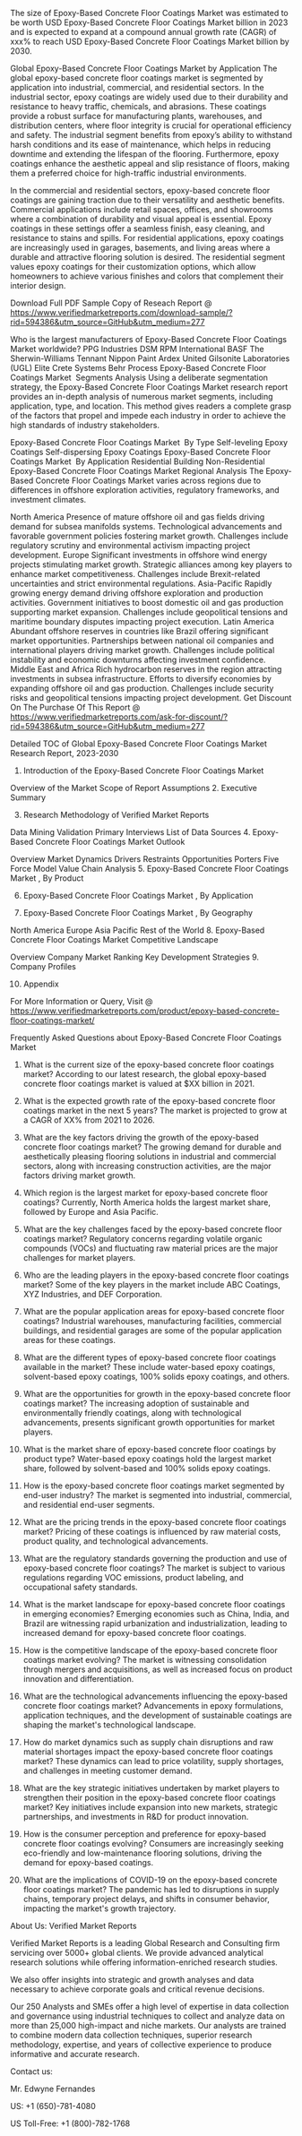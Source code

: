 The size of Epoxy-Based Concrete Floor Coatings Market was estimated to be worth USD Epoxy-Based Concrete Floor Coatings Market billion in 2023 and is expected to expand at a compound annual growth rate (CAGR) of xxx% to reach USD Epoxy-Based Concrete Floor Coatings Market billion by 2030.

Global Epoxy-Based Concrete Floor Coatings Market by Application
The global epoxy-based concrete floor coatings market is segmented by application into industrial, commercial, and residential sectors. In the industrial sector, epoxy coatings are widely used due to their durability and resistance to heavy traffic, chemicals, and abrasions. These coatings provide a robust surface for manufacturing plants, warehouses, and distribution centers, where floor integrity is crucial for operational efficiency and safety. The industrial segment benefits from epoxy’s ability to withstand harsh conditions and its ease of maintenance, which helps in reducing downtime and extending the lifespan of the flooring. Furthermore, epoxy coatings enhance the aesthetic appeal and slip resistance of floors, making them a preferred choice for high-traffic industrial environments.

In the commercial and residential sectors, epoxy-based concrete floor coatings are gaining traction due to their versatility and aesthetic benefits. Commercial applications include retail spaces, offices, and showrooms where a combination of durability and visual appeal is essential. Epoxy coatings in these settings offer a seamless finish, easy cleaning, and resistance to stains and spills. For residential applications, epoxy coatings are increasingly used in garages, basements, and living areas where a durable and attractive flooring solution is desired. The residential segment values epoxy coatings for their customization options, which allow homeowners to achieve various finishes and colors that complement their interior design.

Download Full PDF Sample Copy of Reseach Report @ https://www.verifiedmarketreports.com/download-sample/?rid=594386&utm_source=GitHub&utm_medium=277

Who is the largest manufacturers of Epoxy-Based Concrete Floor Coatings Market worldwide?
PPG Industries
DSM
RPM International
BASF
The Sherwin-Williams
Tennant
Nippon Paint
Ardex
United Gilsonite Laboratories (UGL)
Elite Crete Systems
Behr Process
Epoxy-Based Concrete Floor Coatings Market  Segments Analysis
Using a deliberate segmentation strategy, the Epoxy-Based Concrete Floor Coatings Market research report provides an in-depth analysis of numerous market segments, including application, type, and location. This method gives readers a complete grasp of the factors that propel and impede each industry in order to achieve the high standards of industry stakeholders.

Epoxy-Based Concrete Floor Coatings Market  By Type
Self-leveling Epoxy Coatings
Self-dispersing Epoxy Coatings
Epoxy-Based Concrete Floor Coatings Market  By Application
Residential Building
Non-Residential
Epoxy-Based Concrete Floor Coatings Market Regional Analysis
The Epoxy-Based Concrete Floor Coatings Market varies across regions due to differences in offshore exploration activities, regulatory frameworks, and investment climates.

North America
Presence of mature offshore oil and gas fields driving demand for subsea manifolds systems.
Technological advancements and favorable government policies fostering market growth.
Challenges include regulatory scrutiny and environmental activism impacting project development.
Europe
Significant investments in offshore wind energy projects stimulating market growth.
Strategic alliances among key players to enhance market competitiveness.
Challenges include Brexit-related uncertainties and strict environmental regulations.
Asia-Pacific
Rapidly growing energy demand driving offshore exploration and production activities.
Government initiatives to boost domestic oil and gas production supporting market expansion.
Challenges include geopolitical tensions and maritime boundary disputes impacting project execution.
Latin America
Abundant offshore reserves in countries like Brazil offering significant market opportunities.
Partnerships between national oil companies and international players driving market growth.
Challenges include political instability and economic downturns affecting investment confidence.
Middle East and Africa
Rich hydrocarbon reserves in the region attracting investments in subsea infrastructure.
Efforts to diversify economies by expanding offshore oil and gas production.
Challenges include security risks and geopolitical tensions impacting project development.
Get Discount On The Purchase Of This Report @ https://www.verifiedmarketreports.com/ask-for-discount/?rid=594386&utm_source=GitHub&utm_medium=277

Detailed TOC of Global Epoxy-Based Concrete Floor Coatings Market Research Report, 2023-2030
1. Introduction of the Epoxy-Based Concrete Floor Coatings Market

Overview of the Market
Scope of Report
Assumptions
2. Executive Summary

3. Research Methodology of Verified Market Reports

Data Mining
Validation
Primary Interviews
List of Data Sources
4. Epoxy-Based Concrete Floor Coatings Market Outlook

Overview
Market Dynamics
Drivers
Restraints
Opportunities
Porters Five Force Model
Value Chain Analysis
5. Epoxy-Based Concrete Floor Coatings Market , By Product

6. Epoxy-Based Concrete Floor Coatings Market , By Application

7. Epoxy-Based Concrete Floor Coatings Market , By Geography

North America
Europe
Asia Pacific
Rest of the World
8. Epoxy-Based Concrete Floor Coatings Market Competitive Landscape

Overview
Company Market Ranking
Key Development Strategies
9. Company Profiles

10. Appendix

For More Information or Query, Visit @ https://www.verifiedmarketreports.com/product/epoxy-based-concrete-floor-coatings-market/

Frequently Asked Questions about Epoxy-Based Concrete Floor Coatings Market
1. What is the current size of the epoxy-based concrete floor coatings market?
According to our latest research, the global epoxy-based concrete floor coatings market is valued at $XX billion in 2021.

2. What is the expected growth rate of the epoxy-based concrete floor coatings market in the next 5 years?
The market is projected to grow at a CAGR of XX% from 2021 to 2026.

3. What are the key factors driving the growth of the epoxy-based concrete floor coatings market?
The growing demand for durable and aesthetically pleasing flooring solutions in industrial and commercial sectors, along with increasing construction activities, are the major factors driving market growth.

4. Which region is the largest market for epoxy-based concrete floor coatings?
Currently, North America holds the largest market share, followed by Europe and Asia Pacific.

5. What are the key challenges faced by the epoxy-based concrete floor coatings market?
Regulatory concerns regarding volatile organic compounds (VOCs) and fluctuating raw material prices are the major challenges for market players.

6. Who are the leading players in the epoxy-based concrete floor coatings market?
Some of the key players in the market include ABC Coatings, XYZ Industries, and DEF Corporation.

7. What are the popular application areas for epoxy-based concrete floor coatings?
Industrial warehouses, manufacturing facilities, commercial buildings, and residential garages are some of the popular application areas for these coatings.

8. What are the different types of epoxy-based concrete floor coatings available in the market?
These include water-based epoxy coatings, solvent-based epoxy coatings, 100% solids epoxy coatings, and others.

9. What are the opportunities for growth in the epoxy-based concrete floor coatings market?
The increasing adoption of sustainable and environmentally friendly coatings, along with technological advancements, presents significant growth opportunities for market players.

10. What is the market share of epoxy-based concrete floor coatings by product type?
Water-based epoxy coatings hold the largest market share, followed by solvent-based and 100% solids epoxy coatings.

11. How is the epoxy-based concrete floor coatings market segmented by end-user industry?
The market is segmented into industrial, commercial, and residential end-user segments.

12. What are the pricing trends in the epoxy-based concrete floor coatings market?
Pricing of these coatings is influenced by raw material costs, product quality, and technological advancements.

13. What are the regulatory standards governing the production and use of epoxy-based concrete floor coatings?
The market is subject to various regulations regarding VOC emissions, product labeling, and occupational safety standards.

14. What is the market landscape for epoxy-based concrete floor coatings in emerging economies?
Emerging economies such as China, India, and Brazil are witnessing rapid urbanization and industrialization, leading to increased demand for epoxy-based concrete floor coatings.

15. How is the competitive landscape of the epoxy-based concrete floor coatings market evolving?
The market is witnessing consolidation through mergers and acquisitions, as well as increased focus on product innovation and differentiation.

16. What are the technological advancements influencing the epoxy-based concrete floor coatings market?
Advancements in epoxy formulations, application techniques, and the development of sustainable coatings are shaping the market's technological landscape.

17. How do market dynamics such as supply chain disruptions and raw material shortages impact the epoxy-based concrete floor coatings market?
These dynamics can lead to price volatility, supply shortages, and challenges in meeting customer demand.

18. What are the key strategic initiatives undertaken by market players to strengthen their position in the epoxy-based concrete floor coatings market?
Key initiatives include expansion into new markets, strategic partnerships, and investments in R&D for product innovation.

19. How is the consumer perception and preference for epoxy-based concrete floor coatings evolving?
Consumers are increasingly seeking eco-friendly and low-maintenance flooring solutions, driving the demand for epoxy-based coatings.

20. What are the implications of COVID-19 on the epoxy-based concrete floor coatings market?
The pandemic has led to disruptions in supply chains, temporary project delays, and shifts in consumer behavior, impacting the market's growth trajectory.

About Us: Verified Market Reports

Verified Market Reports is a leading Global Research and Consulting firm servicing over 5000+ global clients. We provide advanced analytical research solutions while offering information-enriched research studies.

We also offer insights into strategic and growth analyses and data necessary to achieve corporate goals and critical revenue decisions.

Our 250 Analysts and SMEs offer a high level of expertise in data collection and governance using industrial techniques to collect and analyze data on more than 25,000 high-impact and niche markets. Our analysts are trained to combine modern data collection techniques, superior research methodology, expertise, and years of collective experience to produce informative and accurate research.

Contact us:

Mr. Edwyne Fernandes

US: +1 (650)-781-4080

US Toll-Free: +1 (800)-782-1768
